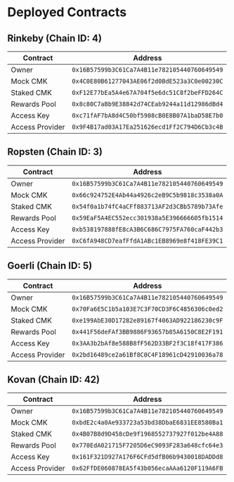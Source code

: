 # Deployed Contracts

## Rinkeby (Chain ID: 4)

| Contract        | Address                                      |
| --------------- | -------------------------------------------- |
| Owner           | `0x16B57599b3C61Ca7A4B11e782105440760649549` |
| Mock CMK        | `0x4C0E80B61277043AE06f2d0BdE523a3C0e00230C` |
| Staked CMK      | `0xF12E77bEa5A4e67A704f5e6dc51C8f2beFFD264C` |
| Rewards Pool    | `0x8c80C7aBb9E38842d74CEab9244a11d12986dBd4` |
| Access Key      | `0xc71fAF7bA8d4C50bf5908cB0E8B07A1baD58E7b0` |
| Access Provider | `0x9F4B17ad03A17Ea251626ecd1Ff2C794D6Cb3c4B` |

## Ropsten (Chain ID: 3)

| Contract        | Address                                      |
| --------------- | -------------------------------------------- |
| Owner           | `0x16B57599b3C61Ca7A4B11e782105440760649549` |
| Mock CMK        | `0x66c924752E4Ab44a4926c2eB9C5b9818c3538a0A` |
| Staked CMK      | `0x54f0a1b74fC4aCFf883713AF2d3CBb5789b73Afe` |
| Rewards Pool    | `0x59EaF5A4EC552ecc301938a5E396666605fb1514` |
| Access Key      | `0xb538197888fE8cA3B6C686C7975FA760caF442b3` |
| Access Provider | `0xC6fA948CD7eafFfdA1ABc1EB8969e8f418FE39C1` |

## Goerli (Chain ID: 5)

| Contract        | Address                                      |
| --------------- | -------------------------------------------- |
| Owner           | `0x16B57599b3C61Ca7A4B11e782105440760649549` |
| Mock CMK        | `0x70Fa6E5C1b5a103E7C3F70CD3F6C4856306c0ed2` |
| Staked CMK      | `0xe199AbE30D17282e89167f4063AD922186230c9F` |
| Rewards Pool    | `0x441F56deFAf3BB9886F93657b85A6150C8E2F191` |
| Access Key      | `0x3AA3b2bAf8e588B8fF562D33BF2f3C18f417F386` |
| Access Provider | `0x2bd16489ce2a61Bf8C0C4F18961cD42910036a78` |

## Kovan (Chain ID: 42)

| Contract        | Address                                      |
| --------------- | -------------------------------------------- |
| Owner           | `0x16B57599b3C61Ca7A4B11e782105440760649549` |
| Mock CMK        | `0xbdE2c4a0Ae933723a53bd38DbaE6831EE8580Ba1` |
| Staked CMK      | `0x4B07B8d9D458cDe9f1968552737927f012be4A88` |
| Rewards Pool    | `0x770EdA021715F7205D6eC9093F283a648cfc64e3` |
| Access Key      | `0x161F321D927A176F6CFd5dfB06b9430018DADDd8` |
| Access Provider | `0x62FfDE060878EA5f43b056ecaAAa6120F119A6FB` |
